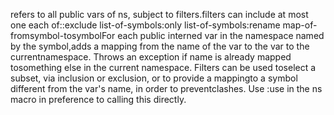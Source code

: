 refers to all public vars of ns, subject to filters.filters can include at most one each of::exclude list-of-symbols:only list-of-symbols:rename map-of-fromsymbol-tosymbolFor each public interned var in the namespace named by the symbol,adds a mapping from the name of the var to the var to the currentnamespace.  Throws an exception if name is already mapped tosomething else in the current namespace. Filters can be used toselect a subset, via inclusion or exclusion, or to provide a mappingto a symbol different from the var's name, in order to preventclashes. Use :use in the ns macro in preference to calling this directly.